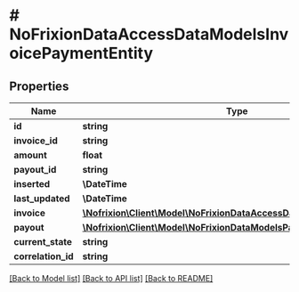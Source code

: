 # # NoFrixionDataAccessDataModelsInvoicePaymentEntity

## Properties

Name | Type | Description | Notes
------------ | ------------- | ------------- | -------------
**id** | **string** |  | [optional]
**invoice_id** | **string** |  | [optional]
**amount** | **float** |  | [optional]
**payout_id** | **string** |  | [optional]
**inserted** | **\DateTime** |  | [optional]
**last_updated** | **\DateTime** |  | [optional]
**invoice** | [**\Nofrixion\Client\Model\NoFrixionDataAccessDataModelsInvoiceEntity**](NoFrixionDataAccessDataModelsInvoiceEntity.md) |  | [optional]
**payout** | [**\Nofrixion\Client\Model\NoFrixionDataModelsPayoutEntity**](NoFrixionDataModelsPayoutEntity.md) |  | [optional]
**current_state** | **string** |  | [optional]
**correlation_id** | **string** |  | [optional]

[[Back to Model list]](../../README.md#models) [[Back to API list]](../../README.md#endpoints) [[Back to README]](../../README.md)
